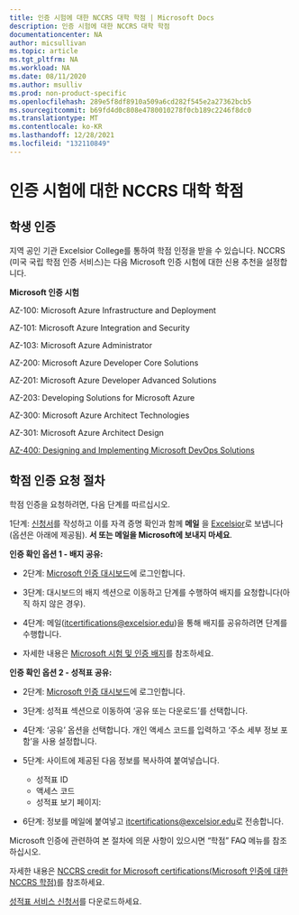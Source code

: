 ```yaml
---
title: 인증 시험에 대한 NCCRS 대학 학점 | Microsoft Docs
description: 인증 시험에 대한 NCCRS 대학 학점
documentationcenter: NA
author: micsullivan
ms.topic: article
ms.tgt_pltfrm: NA
ms.workload: NA
ms.date: 08/11/2020
ms.author: msulliv
ms.prod: non-product-specific
ms.openlocfilehash: 289e5f8df8910a509a6cd282f545e2a27362bcb5
ms.sourcegitcommit: b69fd4d0c808e4780010278f0cb189c2246f8dc0
ms.translationtype: MT
ms.contentlocale: ko-KR
ms.lasthandoff: 12/28/2021
ms.locfileid: "132110849"
---
```

# <a name="nccrs-college-credit-for-certification-exams"></a>인증 시험에 대한 NCCRS 대학 학점

## <a name="certification-for-students"></a>학생 인증

지역 공인 기관 Excelsior College를 통하여 학점 인정을 받을 수 있습니다. NCCRS (미국 국립 학점 인증 서비스)는 다음 Microsoft 인증 시험에 대한 신용 추천을 설정합니다.

**Microsoft 인증 시험**

AZ-100: Microsoft Azure Infrastructure and Deployment

AZ-101: Microsoft Azure Integration and Security

AZ-103: Microsoft Azure Administrator

AZ-200: Microsoft Azure Developer Core Solutions

AZ-201: Microsoft Azure Developer Advanced Solutions

AZ-203: Developing Solutions for Microsoft Azure

AZ-300: Microsoft Azure Architect Technologies

AZ-301: Microsoft Azure Architect Design

[AZ-400: Designing and Implementing Microsoft DevOps Solutions](https://docs.microsoft.com/learn/certifications/exams/az-400)

## <a name="process-for-requesting-credit"></a>학점 인증 요청 절차

학점 인증을 요청하려면, 다음 단계를 따르십시오.

1단계: [신청서](https://query.prod.cms.rt.microsoft.com/cms/api/am/binary/RE2PlKU)를 작성하고 이를 자격 증명 확인과 함께 **메일** 을 [Excelsior](https://query.prod.cms.rt.microsoft.com/cms/api/am/binary/RE2PlKU)로 보냅니다(옵션은 아래에 제공됨). **서 또는 메일을 Microsoft에 보내지 마세요**.

**인증 확인 옵션 1 - 배지 공유:**

- 2단계: [Microsoft 인증 대시보드](https://aka.ms/certdashboard)에 로그인합니다.

- 3단계: 대시보드의 배지 섹션으로 이동하고 단계를 수행하여 배지를 요청합니다(아직 하지 않은 경우).

- 4단계: 메일([itcertifications@excelsior.edu](mailto:itcertifications@excelsior.edu))을 통해 배지를 공유하려면 단계를 수행합니다.

- 자세한 내용은 [Microsoft 시험 및 인증 배지](/learn/certifications/badges)를 참조하세요.

**인증 확인 옵션 2 - 성적표 공유:**

- 2단계: [Microsoft 인증 대시보드](https://aka.ms/certdashboard)에 로그인합니다.

- 3단계: 성적표 섹션으로 이동하여 ‘공유 또는 다운로드’를 선택합니다.

- 4단계: ‘공유’ 옵션을 선택합니다. 개인 액세스 코드를 입력하고 ‘주소 세부 정보 포함’을 사용 설정합니다.

- 5단계: 사이트에 제공된 다음 정보를 복사하여 붙여넣습니다.

  - 성적표 ID <nnnnnnn>  
  - 액세스 코드 <nnnnnnnn>
  - 성적표 보기 페이지: <URL>

- 6단계: 정보를 메일에 붙여넣고 [itcertifications@excelsior.edu](mailto:itcertifications@excelsior.edu)로 전송합니다.

Microsoft 인증에 관련하여 본 절차에 의문 사항이 있으시면 “학점” FAQ 메뉴를 참조하십시오.

자세한 내용은 [NCCRS credit for Microsoft certifications(Microsoft 인증에 대한 NCCRS 학점)](http://www.nationalccrs.org/organizations/microsoft)를 참조하세요.

[성적표 서비스 신청서](https://query.prod.cms.rt.microsoft.com/cms/api/am/binary/RE2P3u5)를 다운로드하세요.

